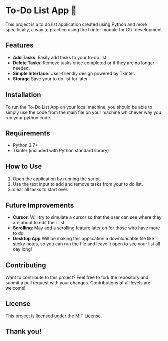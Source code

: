 # To-Do List App 📝

 This project is a to do list application created using Python and more specifically, a way to practice using the tkinter module for GUI development. 

## Features 
- **Add Tasks**: Easily add tasks to your to-do list.
- **Delete Tasks**: Remove tasks once completed or if they are no longer needed.
- **Simple Interface**: User-friendly design powered by Tkinter.
- **Storage** Save your to do list for later.
  

## Installation 
To run the To-Do List App on your local machine, you should be able to simply use the code from the main file on your machine whichever way you run your python code.  

## Requirements 
- Python 3.7+
- Tkinter (included with Python standard library)

## How to Use 
1. Open the application by running the script.
2. Use the text input to add and remove tasks from your to do list.
3. clear all tasks to start over.

## Future Improvements 
- **Cursor**: Will try to simulate a cursor so that the user can see where they are about to edit their list.
- **Scrolling**: May add a scrolling feature later on for those who have more to do. 
- **Desktop App** Will be making this application a downloadable file like sticky notes, so you can run the file and leave it open to see your list all day long!

## Contributing 
Want to contribute to this project? Feel free to fork the repository and submit a pull request with your changes. Contributions of all levels are welcome!

## License 
This project is licensed under the MIT License.

## Thank you! 
